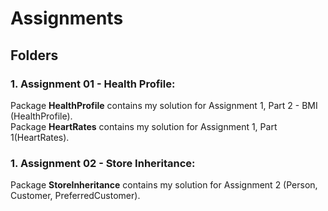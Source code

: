 # Assignments

## Folders

### 1. Assignment 01 - Health Profile:

<p>
    Package <b>HealthProfile</b> contains my solution for Assignment 1, Part 2 - BMI (HealthProfile). <br>
    Package <b>HeartRates</b> contains my solution for Assignment 1, Part 1(HeartRates). <br>
</p>

### 1. Assignment 02 - Store Inheritance:

<p>
    Package <b>StoreInheritance</b> contains my solution for Assignment 2 (Person, Customer, PreferredCustomer). <br>
</p>